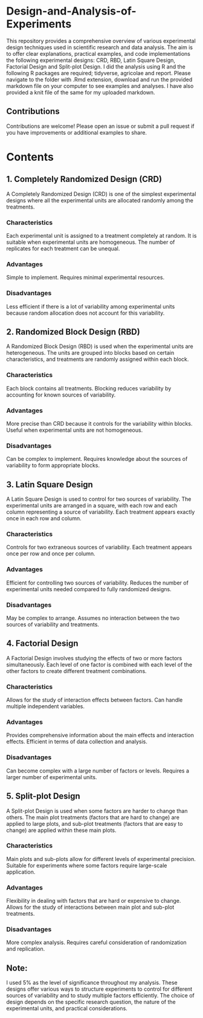 # Design-and-Analysis-of-Experiments
This repository provides a comprehensive overview of various experimental design techniques used in scientific research and data analysis. The aim is to offer clear explanations, practical examples, and code implementations the following experimental designs:  CRD, RBD, Latin Square Design, Factorial Design and Split-plot Design. I did the analysis using R and the following R packages are required; tidyverse, agricolae and report. Please navigate to the folder with .Rmd extension, download and run the provided markdown file on your computer to see examples and analyses. I have also provided a knit file of the same for my uploaded markdown.

## Contributions
Contributions are welcome! Please open an issue or submit a pull request if you have improvements or additional examples to share.

# Contents

## 1. Completely Randomized Design (CRD)
A Completely Randomized Design (CRD) is one of the simplest experimental designs where all the experimental units are allocated randomly among the treatments.
### Characteristics
Each experimental unit is assigned to a treatment completely at random.
It is suitable when experimental units are homogeneous.
The number of replicates for each treatment can be unequal.
### Advantages
Simple to implement.
Requires minimal experimental resources.
### Disadvantages
Less efficient if there is a lot of variability among experimental units because random allocation does not account for this variability.

## 2. Randomized Block Design (RBD)
A Randomized Block Design (RBD) is used when the experimental units are heterogeneous. The units are grouped into blocks based on certain characteristics, and treatments are randomly assigned within each block.
### Characteristics
Each block contains all treatments.
Blocking reduces variability by accounting for known sources of variability.
### Advantages
More precise than CRD because it controls for the variability within blocks.
Useful when experimental units are not homogeneous.
### Disadvantages
Can be complex to implement.
Requires knowledge about the sources of variability to form appropriate blocks.

## 3. Latin Square Design
A Latin Square Design is used to control for two sources of variability. The experimental units are arranged in a square, with each row and each column representing a source of variability. Each treatment appears exactly once in each row and column.
### Characteristics
Controls for two extraneous sources of variability.
Each treatment appears once per row and once per column.
### Advantages
Efficient for controlling two sources of variability.
Reduces the number of experimental units needed compared to fully randomized designs.
### Disadvantages
May be complex to arrange.
Assumes no interaction between the two sources of variability and treatments.

## 4. Factorial Design
A Factorial Design involves studying the effects of two or more factors simultaneously. Each level of one factor is combined with each level of the other factors to create different treatment combinations.
### Characteristics
Allows for the study of interaction effects between factors.
Can handle multiple independent variables.
### Advantages
Provides comprehensive information about the main effects and interaction effects.
Efficient in terms of data collection and analysis.
### Disadvantages
Can become complex with a large number of factors or levels.
Requires a larger number of experimental units.

## 5. Split-plot Design
A Split-plot Design is used when some factors are harder to change than others. The main plot treatments (factors that are hard to change) are applied to large plots, and sub-plot treatments (factors that are easy to change) are applied within these main plots.
### Characteristics
Main plots and sub-plots allow for different levels of experimental precision.
Suitable for experiments where some factors require large-scale application.
### Advantages
Flexibility in dealing with factors that are hard or expensive to change.
Allows for the study of interactions between main plot and sub-plot treatments.
### Disadvantages
More complex analysis.
Requires careful consideration of randomization and replication.

## Note:
I used 5% as the level of significance throughout my analysis.
These designs offer various ways to structure experiments to control for different sources of variability and to study multiple factors efficiently. The choice of design depends on the specific research question, the nature of the experimental units, and practical considerations.
